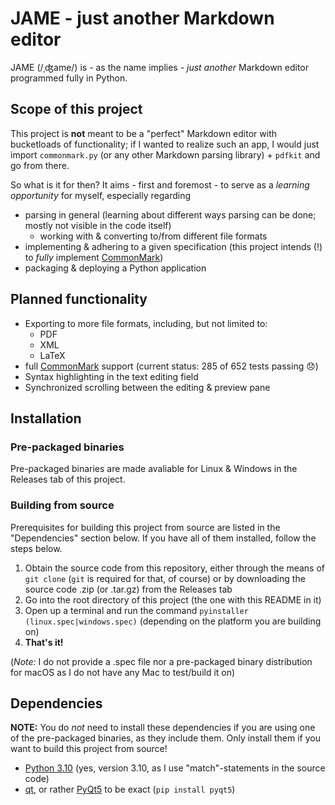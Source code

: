 # JAME - just another Markdown editor

JAME (/ˌʤame/) is - as the name implies - *just another* Markdown editor programmed fully in Python.

## Scope of this project
This project is **not** meant to be a "perfect" Markdown editor with bucketloads of functionality; if I wanted to realize such an app, I would just import `commonmark.py` (or any other Markdown parsing library) + `pdfkit` and go from there.

So what is it for then? It aims - first and foremost - to serve as a *learning opportunity* for myself, especially regarding
- parsing in general (learning about different ways parsing can be done; mostly not visible in the code itself)
    - working with & converting to/from different file formats
- implementing & adhering to a given specification (this project intends (!) to *fully* implement [CommonMark](https://commonmark.org/))
- packaging & deploying a Python application

## Planned functionality
- Exporting to more file formats, including, but not limited to:
    - PDF
    - XML
    - LaTeX
- full [CommonMark](https://commonmark.org/) support (current status: 285 of 652 tests passing 😞)
- Syntax highlighting in the text editing field
- Synchronized scrolling between the editing & preview pane

## Installation
### Pre-packaged binaries
Pre-packaged binaries are made avaliable for Linux & Windows in the Releases tab of this project.

### Building from source
Prerequisites for building this project from source are listed in the "Dependencies" section below. If you have all of them installed, follow the steps below.

1. Obtain the source code from this repository, either through the means of `git clone` (`git` is required for that, of course) or by downloading the source code .zip (or .tar.gz) from the Releases tab
2. Go into the root directory of this project (the one with this README in it)
3. Open up a terminal and run the command `pyinstaller (linux.spec|windows.spec)` (depending on the platform you are building on)
4. **That's it!**

(*Note:* I do not provide a .spec file nor a pre-packaged binary distribution for macOS as I do not have any Mac to test/build it on)

## Dependencies
**NOTE:** You do *not* need to install these dependencies if you are using one of the pre-packaged binaries, as they include them. Only install them if you want to build this project from source!

- [Python 3.10](https://www.python.org/downloads/) (yes, version 3.10, as I use "match"-statements in the source code)
- [qt](https://www.qt.io/), or rather [PyQt5](https://pypi.org/project/PyQt5/) to be exact (`pip install pyqt5`)